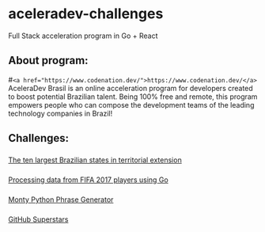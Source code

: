 # aceleradev-challenges
 Full Stack acceleration program in Go + React
 
## About program:
#`<a href="https://www.codenation.dev/">https://www.codenation.dev/</a>`
AceleraDev Brasil is an online acceleration program for developers created to boost potential Brazilian talent. Being 100% free and remote, this program empowers people who can compose the development teams of the leading technology companies in Brazil!

## Challenges:
### <a href="https://github.com/hick97/aceleradev-challenges/blob/master/go-0/README.md">
The ten largest Brazilian states in territorial extension</a><br>
### <a href="https://github.com/hick97/aceleradev-challenges/blob/master/go-2/README.md">
Processing data from FIFA 2017 players using Go</a><br>
### <a href="https://github.com/hick97/aceleradev-challenges/blob/master/go-3/README.md">
 Monty Python Phrase Generator</a><br>
### <a href="https://github.com/hick97/aceleradev-challenges/blob/master/go-4/README.md">
 GitHub Superstars</a><br>
